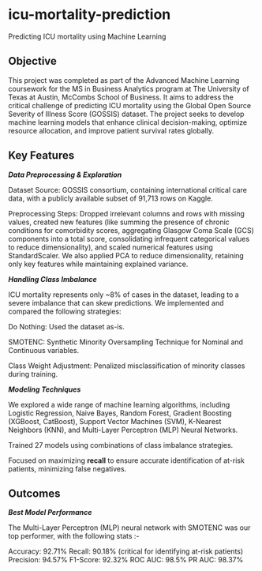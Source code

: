 # icu-mortality-prediction
Predicting ICU mortality using Machine Learning

## Objective
This project was completed as part of the Advanced Machine Learning coursework for the MS in Business Analytics program at The University of Texas at Austin, McCombs School of Business. It aims to address the critical challenge of predicting ICU mortality using the Global Open Source Severity of Illness Score (GOSSIS) dataset. The project seeks to develop machine learning models that enhance clinical decision-making, optimize resource allocation, and improve patient survival rates globally.

## Key Features

***Data Preprocessing & Exploration***

Dataset Source: GOSSIS consortium, containing international critical care data, with a publicly available subset of 91,713 rows on Kaggle.

Preprocessing Steps: Dropped irrelevant columns and rows with missing values, created new features (like summing the presence of chronic conditions for comorbidity scores, aggregating Glasgow Coma Scale (GCS) components into a total score, consolidating infrequent categorical values to reduce dimensionality), and scaled numerical features using StandardScaler. We also applied PCA to reduce dimensionality, retaining only key features while maintaining explained variance.


***Handling Class Imbalance***

ICU mortality represents only ~8% of cases in the dataset, leading to a severe imbalance that can skew predictions. We implemented and compared the following strategies:

Do Nothing: Used the dataset as-is.

SMOTENC: Synthetic Minority Oversampling Technique for Nominal and Continuous variables.

Class Weight Adjustment: Penalized misclassification of minority classes during training.


***Modeling Techniques***

We explored a wide range of machine learning algorithms, including Logistic Regression, Naive Bayes, Random Forest, Gradient Boosting (XGBoost, CatBoost), Support Vector Machines (SVM), K-Nearest Neighbors (KNN), and Multi-Layer Perceptron (MLP) Neural Networks.

Trained 27 models using combinations of class imbalance strategies.

Focused on maximizing **recall** to ensure accurate identification of at-risk patients, minimizing false negatives.


## Outcomes

***Best Model Performance***

The Multi-Layer Perceptron (MLP) neural network with SMOTENC was our top performer, with the following stats :-

Accuracy: 92.71%
Recall: 90.18% (critical for identifying at-risk patients)
Precision: 94.57%
F1-Score: 92.32%
ROC AUC: 98.5%
PR AUC: 98.37%
